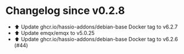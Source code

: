 # Changelog since v0.2.8
- ⬆️ Update ghcr.io/hassio-addons/debian-base Docker tag to v6.2.7 
- ⬆️ Update emqx/emqx to v5.0.25 
- ⬆️ Update ghcr.io/hassio-addons/debian-base Docker tag to v6.2.6 (#44) 
